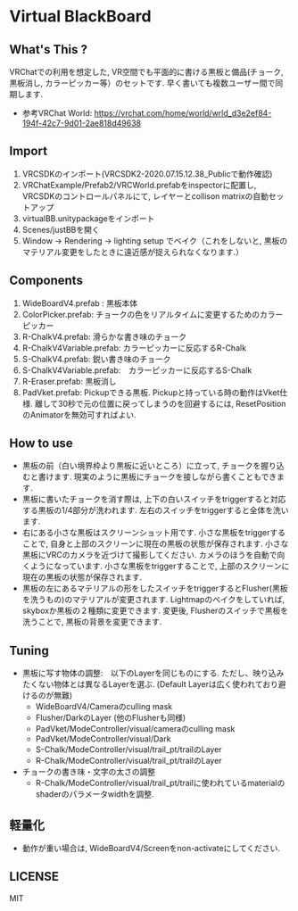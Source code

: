 # Virtual BlackBoard

## What's This ? 
VRChatでの利用を想定した, VR空間でも平面的に書ける黒板と備品(チョーク, 黒板消し, カラーピッカー等）のセットです. 早く書いても複数ユーザー間で同期します. 
-  参考VRChat World: https://vrchat.com/home/world/wrld_d3e2ef84-194f-42c7-9d01-2ae818d49638

## Import 
1. VRCSDKのインポート(VRCSDK2-2020.07.15.12.38_Publicで動作確認)
2. VRChatExample/Prefab2/VRCWorld.prefabをinspectorに配置し, VRCSDKのコントロールパネルにて, レイヤーとcollison matrixの自動セットアップ
3. virtualBB.unitypackageをインポート
4. Scenes/justBBを開く
5. Window -> Rendering -> lighting setup でベイク（これをしないと, 黒板のマテリアル変更をしたときに遠近感が捉えられなくなります.）

## Components
1. WideBoardV4.prefab : 黒板本体
2. ColorPicker.prefab: チョークの色をリアルタイムに変更するためのカラーピッカー
3. R-ChalkV4.prefab: 滑らかな書き味のチョーク 
4. R-ChalkV4Variable.prefab: カラーピッカーに反応するR-Chalk
5. S-ChalkV4.prefab: 鋭い書き味のチョーク 
6. S-ChalkV4Variable.prefab:　カラーピッカーに反応するS-Chalk
7. R-Eraser.prefab: 黒板消し
8. PadVket.prefab: Pickupできる黒板. Pickupと持っている時の動作はVket仕様. 離して30秒で元の位置に戻ってしまうのを回避するには, ResetPositionのAnimatorを無効可すればよい.

## How to use
- 黒板の前（白い境界枠より黒板に近いところ）に立って, チョークを握り込むと書けます. 
現実のように黒板にチョークを接しながら書くこともできます. 
- 黒板に書いたチョークを消す際は, 上下の白いスイッチをtriggerすると対応する黒板の1/4部分が洗われます.  左右のスイッチをtriggerすると全体を洗います. 
- 右にある小さな黒板はスクリーンショット用です. 小さな黒板をtriggerすることで, 自身と上部のスクリーンに現在の黒板の状態が保存されます. 小さな黒板にVRCのカメラを近づけて撮影してください. カメラのほうを自動で向くようになっています. 小さな黒板をtriggerすることで, 上部のスクリーンに現在の黒板の状態が保存されます. 
- 黒板の左にあるマテリアルの形をしたスイッチをtriggerするとFlusher(黒板を洗うもの)のマテリアルが変更されます.  Lightmapのベイクをしていれば, skyboxか黒板の２種類に変更できます. 変更後, Flusherのスイッチで黒板を洗うことで, 黒板の背景を変更できます. 

## Tuning
- 黒板に写す物体の調整:　以下のLayerを同じものにする. ただし、映り込みたくない物体とは異なるLayerを選ぶ. (Default Layerは広く使われており避けるのが無難)
  - WideBoardV4/Cameraのculling mask
  - Flusher/DarkのLayer (他のFlusherも同様)
  - PadVket/ModeController/visual/cameraのculling mask  
  - PadVket/ModeController/visual/Dark
  - S-Chalk/ModeController/visual/trail_pt/trailのLayer
  - R-Chalk/ModeController/visual/trail_pt/trailのLayer
- チョークの書き味・文字の太さの調整
  - R-Chalk/ModeController/visual/trail_pt/trailに使われているmaterialのshaderのパラメータwidthを調整.

## 軽量化
- 動作が重い場合は, WideBoardV4/Screenをnon-activateにしてください. 


## LICENSE
MIT
